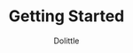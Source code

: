 ---
title: Getting Started
description: Get started with the Dolittle platform
keywords: Learning, Quickstart, Walkthrough, Guide
author: Dolittle
weight: 1
---